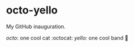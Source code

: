 # octo-yello
My GitHub inauguration.

*octo*: one cool cat :octocat:
*yello:* one cool band :musical_score:
